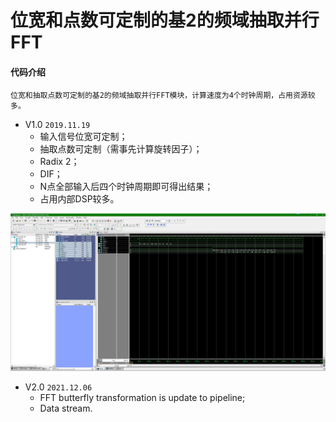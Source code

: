 # 位宽和点数可定制的基2的频域抽取并行FFT
#### 代码介绍
    位宽和抽取点数可定制的基2的频域抽取并行FFT模块，计算速度为4个时钟周期，占用资源较多。

* V1.0   `2019.11.19`
    * 输入信号位宽可定制；
    * 抽取点数可定制（需事先计算旋转因子）；
    * Radix 2；
    * DIF；
    * N点全部输入后四个时钟周期即可得出结果；
    * 占用内部DSP较多。

![img1](https://raw.githubusercontent.com/Verdvana/FFT_B2_DIF/master/Simulation/FFT_B2_DIF_TB/wave.jpg)


* V2.0  `2021.12.06`
    * FFT butterfly transformation is update to pipeline;
    * Data stream.
